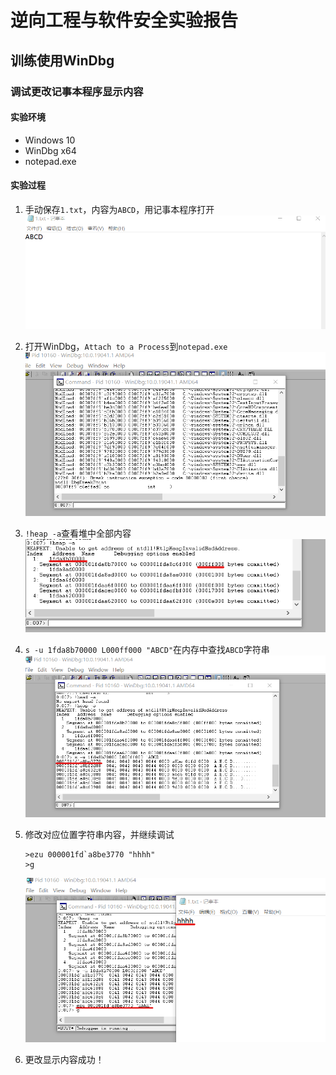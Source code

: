 # 逆向工程与软件安全实验报告  
## 训练使用WinDbg  
### 调试更改记事本程序显示内容  
#### 实验环境  
* Windows 10  
* WinDbg x64  
* notepad.exe  

#### 实验过程  
1. 手动保存`1.txt`，内容为`ABCD`，用记事本程序打开  
![note](./img/note.png)  
2. 打开WinDbg，`Attach to a Process`到`notepad.exe`  
![Attach to a Process](./img/attach.png)  
3. `!heap -a`查看堆中全部内容  
![查看堆](./img/查看堆.png)  
4. `s -u 1fda8b70000 L000ff000 "ABCD"`在内存中查找`ABCD`字符串  
![查找字符串](./img/查找字符串.png)  
5. 修改对应位置字符串内容，并继续调试  
    ```
    >ezu 000001fd`a8be3770 "hhhh"
    >g
    ```  
    ![结果展示](./img/结果.png)  

6. 更改显示内容成功！
